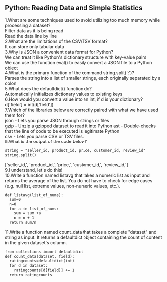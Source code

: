 ## Python: Reading Data and Simple Statistics
1.What are some techniques used to avoid utilizing too much memory while processing a dataset?  
Filter data as it is being read  
Read the data line by line  
2.What are the limitations of the CSV/TSV format?  
It can store only tabular data  
3.Why is JSON a convenient data format for Python?  
We can treat it like Python's dictionary structure with key-value pairs  
We can use the function eval() to easily convert a JSON file to a Python object  
4.What is the primary function of the command string.split(':')?  
Parses the string into a list of smaller strings, each originally separated by a colon  
5.What does the defaultdict() function do?  
Automatically initializes dictionary values to existing keys  
6.How would you convert a value into an int, if d is your dictionary?  
d['field'] = int(d['field'])  
7.Which of the libraries below are correctly paired with what we have used them for?  
json - Lets you parse JSON through strings or files  
gzip - Unzip a gzipped dataset to read it into Python  ast - Double-checks that the line of code to be executed is legitimate Python  
csv - Lets you parse CSV or TSV files.  
8.W​hat is the output of the code below?  
```html
string = "seller_id, product_id, price, customer_id, review_id"
string.split()
```
[​'seller_id,', 'product_id,', 'price,', 'customer_id,', 'review_id,']  
9.I​ understand, let's do this!   
10.Write a function named listavg that takes a numeric list as input and returns the average of the list. You do not have to check for edge cases (e.g. null list, extreme values, non-numeric values, etc.).  
```html
def listavg(list_of_nums):
  sum=0
  n=0
  for a in list_of_nums:
    sum = sum +a
    n = n + 1
  return sum/n
```
11.Write a function named count_data that takes a complete "dataset" and string as input. It returns a defaultdict object containing the count of content in the given dataset's column.  
```html
from collections import defaultdict
def count_data(dataset, field):
  ratingcounts=defaultdict(int)
  for d in dataset:
    ratingcounts[d[field]] += 1
  return ratingcounts
```

